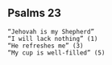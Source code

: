 ## Psalms 23

```
“Jehovah is my Shepherd”
“I will lack nothing” (1)
“He refreshes me” (3)
“My cup is well-filled” (5)
```

